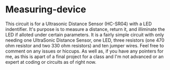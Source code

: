 # Measuring-device
This circuit is for a Ultrasonic Distance Sensor (HC-SR04) with a LED indentifier. 
It's purpose is to measure a distance, return it, and illiminate the LED if alloted under certain parameters.
It is a fairly simple circuit with only needing one UltraSonic Distance Sensor, one LED, three resistors (one 470 ohm resistor and two 330 ohm resistors) and ten jumper wires.
Feel free to comment on any issues or hiccups. As well as, if you have any pointers for me, as this is apart of a final project for a class and I'm not advanced or an expert at coding or circuits as of right now.
